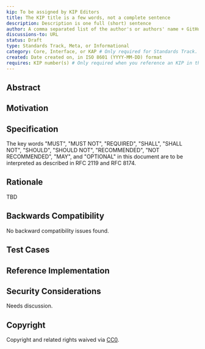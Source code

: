 ```yaml
---
kip: To be assigned by KIP Editors
title: The KIP title is a few words, not a complete sentence
description: Description is one full (short) sentence
author: A comma separated list of the author's or authors' name + GitHub username (in parenthesis), or name and email (in angle brackets)
discussions-to: URL
status: Draft
type: Standards Track, Meta, or Informational
category: Core, Interface, or KAP # Only required for Standards Track. Otherwise, remove this field.
created: Date created on, in ISO 8601 (YYYY-MM-DD) format
requires: KIP number(s) # Only required when you reference an KIP in the `Specification` section. Otherwise, remove this field.
---
```


<!--
  READ KIP-1 BEFORE USING THIS TEMPLATE!

  This is the suggested template for new KIPs. After you have filled in the requisite fields, please delete these comments.

  Note that an KIP number will be assigned by an editor. When opening a pull request to submit your KIP, please use an abbreviated title in the filename, `kip-draft_title_abbrev.md`.

  The title should be 44 characters or less. It should not repeat the KIP number in title, irrespective of the category.

  TODO: Remove this comment before submitting
-->

## Abstract

<!--
  The Abstract is a multi-sentence (short paragraph) technical summary. This should be a very terse and human-readable version of the specification section. Someone should be able to read only the abstract to get the gist of what this specification does.

  TODO: Remove this comment before submitting
-->

## Motivation

<!--
  This section is optional.

  The motivation section should include a description of any nontrivial problems the KIP solves. It should not describe how the KIP solves those problems, unless it is not immediately obvious. It should not describe why the KIP should be made into a standard, unless it is not immediately obvious.

  With a few exceptions, external links are not allowed. If you feel that a particular resource would demonstrate a compelling case for your KIP, then save it as a printer-friendly PDF, put it in the assets folder, and link to that copy.

  TODO: Remove this comment before submitting
-->

## Specification

<!--
  The Specification section should describe the syntax and semantics of any new feature. The specification should be detailed enough to allow competing, interoperable implementations for any of the current Bitkub Chain platforms.

  It is recommended to follow RFC 2119 and RFC 8170. Do not remove the key word definitions if RFC 2119 and RFC 8170 are followed.

  TODO: Remove this comment before submitting
-->

The key words "MUST", "MUST NOT", "REQUIRED", "SHALL", "SHALL NOT", "SHOULD", "SHOULD NOT", "RECOMMENDED", "NOT RECOMMENDED", "MAY", and "OPTIONAL" in this document are to be interpreted as described in RFC 2119 and RFC 8174.

## Rationale

<!--
  The rationale fleshes out the specification by describing what motivated the design and why particular design decisions were made. It should describe alternate designs that were considered and related work, e.g. how the feature is supported in other languages.

  The current placeholder is acceptable for a draft.

  TODO: Remove this comment before submitting
-->

TBD

## Backwards Compatibility

<!--

  This section is optional.

  All KIPs that introduce backwards incompatibilities must include a section describing these incompatibilities and their severity. The KIP must explain how the author proposes to deal with these incompatibilities. KIP submissions without a sufficient backwards compatibility treatise may be rejected outright.

  The current placeholder is acceptable for a draft.

  TODO: Remove this comment before submitting
-->

No backward compatibility issues found.

## Test Cases

<!--
  This section is optional for non-Core KIPs.

  The Test Cases section should include expected input/output pairs, but may include a succinct set of executable tests. It should not include project build files. No new requirements may be introduced here (meaning an implementation following only the Specification section should pass all tests here.)
  If the test suite is too large to reasonably be included inline, then consider adding it as one or more files in `../assets/kip-####/`. External links will not be allowed

  TODO: Remove this comment before submitting
-->

## Reference Implementation

<!--
  This section is optional.

  The Reference Implementation section should include a minimal implementation that assists in understanding or implementing this specification. It should not include project build files. The reference implementation is not a replacement for the Specification section, and the proposal should still be understandable without it.
  If the reference implementation is too large to reasonably be included inline, then consider adding it as one or more files in `../assets/kip-####/`. External links will not be allowed.

  TODO: Remove this comment before submitting
-->

## Security Considerations

<!--
  All KIPs must contain a section that discusses the security implications/considerations relevant to the proposed change. Include information that might be important for security discussions, surfaces risks and can be used throughout the life cycle of the proposal. For example, include security-relevant design decisions, concerns, important discussions, implementation-specific guidance and pitfalls, an outline of threats and risks and how they are being addressed. KIP submissions missing the "Security Considerations" section will be rejected. A KIP cannot proceed to status "Final" without a Security Considerations discussion deemed sufficient by the reviewers.

  The current placeholder is acceptable for a draft.

  TODO: Remove this comment before submitting
-->

Needs discussion.

## Copyright

Copyright and related rights waived via [CC0](LICENSE).